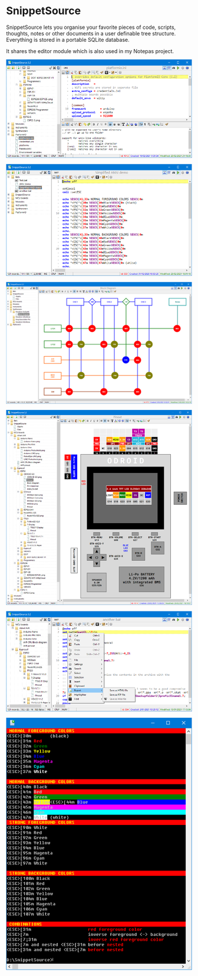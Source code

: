 # SnippetSource

SnippetSource lets you organise your favorite pieces of code, scripts, thoughts, notes or other documents in a user definable tree structure. Everything is stored in a portable SQLite database.

It shares the editor module which is also used in my Notepas project.

![SnippetSource](https://github.com/beNative/lazarus/blob/master/projects/snippetsource/images/SnippetSource2.png)

![SnippetSource](https://github.com/beNative/lazarus/blob/master/projects/snippetsource/images/SnippetSource3.png)

![SnippetSource](https://github.com/beNative/lazarus/blob/master/projects/snippetsource/images/SnippetSource.png)

![SnippetSource](https://github.com/beNative/lazarus/blob/master/projects/snippetsource/images/SnippetSource1.png)

![SnippetSource](https://github.com/beNative/lazarus/blob/master/projects/snippetsource/images/SnippetSource.EditorMenu.png)

![SnippetSource](https://github.com/beNative/lazarus/blob/master/projects/snippetsource/images/SnippetSource.ConsoleOutput.png)

